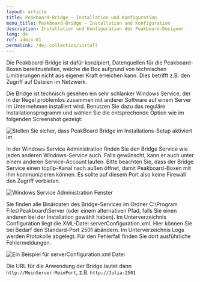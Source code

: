 ```yaml
---
layout: article
title: Peakboard-Bridge – Installation und Konfiguration
menu_title: Peakboard-Bridge – Installation und Konfiguration
description: Installation und Konfiguration des Peakboard-Designer
lang: de
ref: admin-01
permalink: /de/:collection/install
---
```


Die Peakboard-Bridge ist dafür konzipiert, Datenquellen für die Peakboard-Boxen bereitzustellen, welche die Box aufgrund von technischen Limitierungen nicht aus eigener Kraft erreichen kann. Dies betrifft z.B. den Zugriff auf Dateien im Netzwerk.

Die Bridge ist technisch gesehen ein sehr schlanker Windows Service, der in der Regel problemlos zusammen mit anderer Software auf einem Server im Unternehmen installiert wird. Benutzen Sie dazu das reguläre Installationsprogramm und wählen Sie die entsprechende Option wie im folgenden Screenshot gezeigt:

![Stellen Sie sicher, dass PeakBoard Bridge im Installations-Setup aktiviert ist.](/assets/images/admin/install/peakboard-designer-setup-bridge.png)

In der Windows Service Administration finden Sie den Bridge Service wie jeden anderen Windows-Service auch. Falls gewünscht, kann er auch unter einem anderen Service-Account laufen. Bitte beachten Sie, dass der Bridge Service einen tcp/ip-Kanal nach außen öffnet, damit Peakboard-Boxen mit ihm kommunizieren können. Es sollte auf diesem Port also keine Firewall den Zugriff verbieten.

![Windows Service Administration Fenster](/assets/images/admin/install/windows-service-administration-window.png)

Sie finden alle Binärdaten des Bridge-Services im Ordner C:\Program Files\Peakboard\Server (oder einem alternativen Pfad, falls Sie einen anderen bei der Installation gewählt haben). Im Unterverzeichnis Configuration liegt die XML-Datei serverConfiguration.xml. Hier können Sie bei Bedarf den Standard-Port 2501 abändern. Im Unterverzeichnis Logs werden Protokolle abgelegt. Für den Fehlerfall finden Sie dort ausführliche Fehlermeldungen.

![Ein Beispiel für serverConfiguration.xml Datei ](/assets/images/admin/install/example-of-server-configuration-xml-file.png)

Die URL für die Anwendung der Bridge lautet dann `http://MeinServer:MeinPort`, z.B. `http://Julia:2501`
